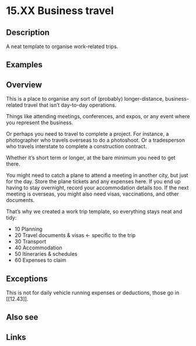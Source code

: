 # 15.XX Business travel

## Description

A neat template to organise work-related trips.

## Examples

## Overview

This is a place to organise any sort of (probably) longer-distance, business-related travel that isn’t day-to-day operations.

Things like attending meetings, conferences, and expos, or any event where you represent the business.

Or perhaps you need to travel to complete a project. For instance, a photographer who travels overseas to do a photoshoot. Or a tradesperson who travels interstate to complete a construction contract.

Whether it’s short term or longer, at the bare minimum you need to get there.

You might need to catch a plane to attend a meeting in another city, but just for the day. Store the plane tickets and any expenses here. If you end up having to stay overnight, record your accommodation details too. If the next meeting is overseas, you might also need visas, vaccinations, and other documents.

That’s why we created a work trip template, so everything stays neat and tidy:

- 10 Planning
- 20 Travel documents & visas ← specific to the trip
- 30 Transport
- 40 Accommodation
- 50 Itineraries & schedules
- 60 Expenses to claim

## Exceptions

This is not for daily vehicle running expenses or deductions, those go in [[12.43]].

## Also see


## Links
